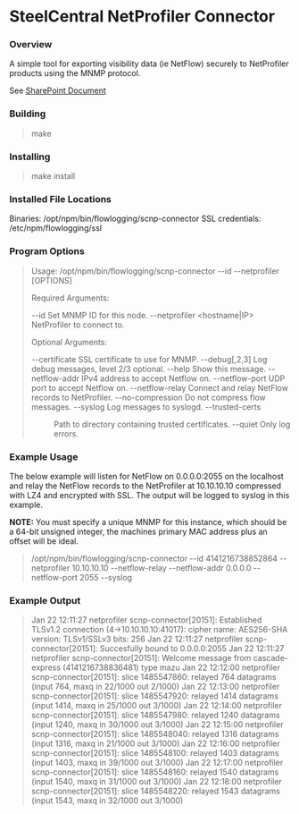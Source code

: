 SteelCentral NetProfiler Connector
============================

### Overview

A simple tool for exporting visibility data (ie NetFlow) securely to NetProfiler products using the MNMP protocol.

See [SharePoint Document](https://rvbdtech.sharepoint.com/teams/eng/sc/yaris/_layouts/15/guestaccess.aspx?guestaccesstoken=1zVHlpC8jSGXJSmeLQMHUoRNWPMlGxs8xNOqZuiIh9s=&docid=2_160b407b4d81e474ea409b307c8ee2170&rev=1)

### Building

> make

### Installing

> make install

### Installed File Locations

Binaries: /opt/npm/bin/flowlogging/scnp-connector
SSL credentials: /etc/npm/flowlogging/ssl

### Program Options

> Usage: /opt/npm/bin/flowlogging/scnp-connector --id --netprofiler <hostname> [OPTIONS]
>
> Required Arguments:
>
>    --id <integer>		Set MNMP ID for this node.
>    --netprofiler <hostname|IP>	NetProfiler to connect to.
>
>Optional Arguments:
>
>   --certificate <file>         SSL certificate to use for MNMP.
>   --debug[,2,3]                Log debug messages, level 2/3 optional.
>   --help                       Show this message.
>   --netflow-addr               IPv4 address to accept Netflow on.
>   --netflow-port               UDP port to accept Netflow on.
>   --netflow-relay              Connect and relay NetFlow records to NetProfiler.
>   --no-compression             Do not compress flow messages.
>   --syslog			Log messages to syslogd.
>   --trusted-certs <dir>        Path to directory containing trusted certificates.
>   --quiet			Only log errors.

### Example Usage

The below example will listen for NetFlow on 0.0.0.0:2055 on the localhost and relay
the NetFlow records to the NetProfiler at 10.10.10.10 compressed with LZ4 and encrypted with SSL.
The output will be logged to syslog in this example.

**NOTE:** You must specify a unique MNMP for this instance, which should be a 64-bit unsigned integer,
the machines primary MAC address plus an offset will be ideal.

>
> /opt/npm/bin/flowlogging/scnp-connector --id 4141216738852864 --netprofiler 10.10.10.10 --netflow-relay --netflow-addr 0.0.0.0 --netflow-port 2055 --syslog
>

### Example Output

> Jan 22 12:11:27 netprofiler scnp-connector[20151]: Established TLSv1.2 connection (4->10.10.10.10:41017): cipher name: AES256-SHA version: TLSv1/SSLv3 bits: 256
> Jan 22 12:11:27 netprofiler scnp-connector[20151]: Succesfully bound to 0.0.0.0:2055
> Jan 22 12:11:27 netprofiler scnp-connector[20151]: Welcome message from cascade-express (4141216738836481) type mazu
> Jan 22 12:12:00 netprofiler scnp-connector[20151]: slice 1485547860: relayed 764 datagrams (input 764, maxq in 22/1000 out 2/1000)
> Jan 22 12:13:00 netprofiler scnp-connector[20151]: slice 1485547920: relayed 1414 datagrams (input 1414, maxq in 25/1000 out 3/1000)
> Jan 22 12:14:00 netprofiler scnp-connector[20151]: slice 1485547980: relayed 1240 datagrams (input 1240, maxq in 30/1000 out 3/1000)
> Jan 22 12:15:00 netprofiler scnp-connector[20151]: slice 1485548040: relayed 1316 datagrams (input 1316, maxq in 21/1000 out 3/1000)
> Jan 22 12:16:00 netprofiler scnp-connector[20151]: slice 1485548100: relayed 1403 datagrams (input 1403, maxq in 39/1000 out 3/1000)
> Jan 22 12:17:00 netprofiler scnp-connector[20151]: slice 1485548160: relayed 1540 datagrams (input 1540, maxq in 31/1000 out 3/1000)
> Jan 22 12:18:00 netprofiler scnp-connector[20151]: slice 1485548220: relayed 1543 datagrams (input 1543, maxq in 32/1000 out 3/1000)

